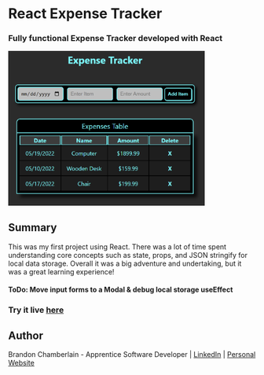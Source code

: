 # React Expense Tracker

  ### Fully functional Expense Tracker developed with React
  
 <img src= "Screenshot.png" width="400">

 ## Summary
 This was my first project using React. There was a lot of time spent understanding core concepts such as state, props, 
 and JSON stringify for local data storage. 
 Overall it was a big adventure and undertaking, but it was a great learning experience!
 
   #### ToDo: Move input forms to a Modal & debug local storage useEffect
 
   ### Try it live [here](https://brandons-expense-tracker.herokuapp.com/)
 
 ## Author 
 Brandon Chamberlain - Apprentice Software Developer | [LinkedIn](https://www.linkedin.com/in/bchamberlain3618/) | 
 [Personal Website](https://www.thebrandonchamberlain.com)
